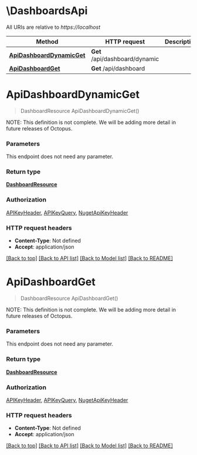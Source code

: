# \DashboardsApi

All URIs are relative to *https://localhost*

Method | HTTP request | Description
------------- | ------------- | -------------
[**ApiDashboardDynamicGet**](DashboardsApi.md#ApiDashboardDynamicGet) | **Get** /api/dashboard/dynamic | 
[**ApiDashboardGet**](DashboardsApi.md#ApiDashboardGet) | **Get** /api/dashboard | 


# **ApiDashboardDynamicGet**
> DashboardResource ApiDashboardDynamicGet()



  NOTE: This definition is not complete. We will be adding more detail in future releases of Octopus.


### Parameters
This endpoint does not need any parameter.

### Return type

[**DashboardResource**](DashboardResource.md)

### Authorization

[APIKeyHeader](../README.md#APIKeyHeader), [APIKeyQuery](../README.md#APIKeyQuery), [NugetApiKeyHeader](../README.md#NugetApiKeyHeader)

### HTTP request headers

 - **Content-Type**: Not defined
 - **Accept**: application/json

[[Back to top]](#) [[Back to API list]](../README.md#documentation-for-api-endpoints) [[Back to Model list]](../README.md#documentation-for-models) [[Back to README]](../README.md)

# **ApiDashboardGet**
> DashboardResource ApiDashboardGet()



  NOTE: This definition is not complete. We will be adding more detail in future releases of Octopus.


### Parameters
This endpoint does not need any parameter.

### Return type

[**DashboardResource**](DashboardResource.md)

### Authorization

[APIKeyHeader](../README.md#APIKeyHeader), [APIKeyQuery](../README.md#APIKeyQuery), [NugetApiKeyHeader](../README.md#NugetApiKeyHeader)

### HTTP request headers

 - **Content-Type**: Not defined
 - **Accept**: application/json

[[Back to top]](#) [[Back to API list]](../README.md#documentation-for-api-endpoints) [[Back to Model list]](../README.md#documentation-for-models) [[Back to README]](../README.md)

